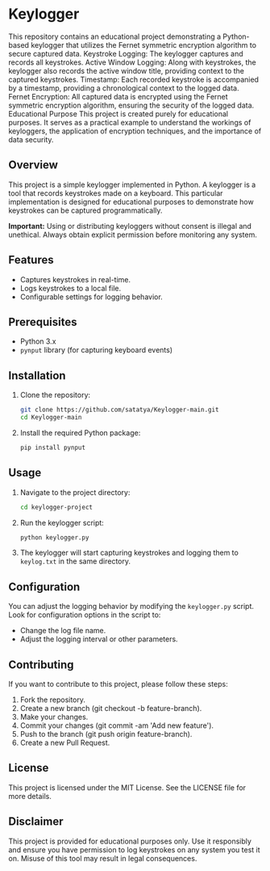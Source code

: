 # Keylogger
This repository contains an educational project demonstrating a Python-based keylogger that utilizes the Fernet symmetric encryption algorithm to secure captured data.
Keystroke Logging: The keylogger captures and records all keystrokes.
Active Window Logging: Along with keystrokes, the keylogger also records the active window title, providing context to the captured keystrokes.
Timestamp: Each recorded keystroke is accompanied by a timestamp, providing a chronological context to the logged data.
Fernet Encryption: All captured data is encrypted using the Fernet symmetric encryption algorithm, ensuring the security of the logged data.
Educational Purpose
This project is created purely for educational purposes. It serves as a practical example to understand the workings of keyloggers, the application of encryption techniques, and the importance of data security.


## Overview

This project is a simple keylogger implemented in Python. A keylogger is a tool that records keystrokes made on a keyboard. This particular implementation is designed for educational purposes to demonstrate how keystrokes can be captured programmatically.

**Important:** Using or distributing keyloggers without consent is illegal and unethical. Always obtain explicit permission before monitoring any system.

## Features

- Captures keystrokes in real-time.
- Logs keystrokes to a local file.
- Configurable settings for logging behavior.

## Prerequisites

- Python 3.x
- `pynput` library (for capturing keyboard events)

## Installation

1. Clone the repository:
    ```bash
    git clone https://github.com/satatya/Keylogger-main.git
    cd Keylogger-main
    ```

2. Install the required Python package:
    ```bash
    pip install pynput
    ```

## Usage

1. Navigate to the project directory:
    ```bash
    cd keylogger-project
    ```

2. Run the keylogger script:
    ```bash
    python keylogger.py
    ```

3. The keylogger will start capturing keystrokes and logging them to `keylog.txt` in the same directory.

## Configuration

You can adjust the logging behavior by modifying the `keylogger.py` script. Look for configuration options in the script to:

- Change the log file name.
- Adjust the logging interval or other parameters.

## Contributing
If you want to contribute to this project, please follow these steps:

1. Fork the repository.
2. Create a new branch (git checkout -b feature-branch).
3. Make your changes.
4. Commit your changes (git commit -am 'Add new feature').
5. Push to the branch (git push origin feature-branch).
6. Create a new Pull Request.

## License
This project is licensed under the MIT License. See the LICENSE file for more details.

## Disclaimer
This project is provided for educational purposes only. Use it responsibly and ensure you have permission to log keystrokes on any system you test it on. Misuse of this tool may result in legal consequences.
